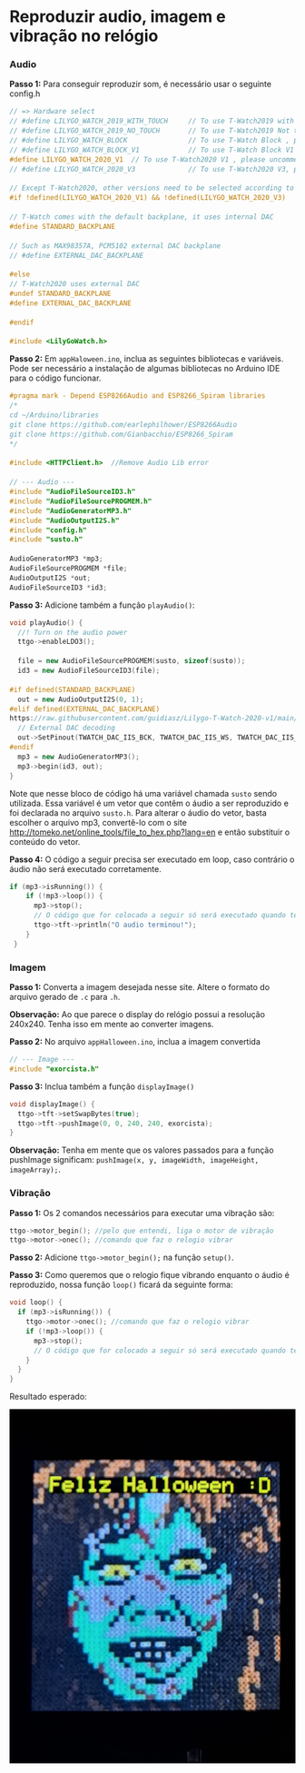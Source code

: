 # Reproduzir audio, imagem e vibração no relógio
### Audio
**Passo 1:** Para conseguir reproduzir som, é necessário usar o seguinte config.h
```cpp
// => Hardware select
// #define LILYGO_WATCH_2019_WITH_TOUCH     // To use T-Watch2019 with touchscreen, please uncomment this line
// #define LILYGO_WATCH_2019_NO_TOUCH       // To use T-Watch2019 Not touchscreen , please uncomment this line
// #define LILYGO_WATCH_BLOCK               // To use T-Watch Block , please uncomment this line
// #define LILYGO_WATCH_BLOCK_V1            // To use T-Watch Block V1 , please uncomment this line
#define LILYGO_WATCH_2020_V1  // To use T-Watch2020 V1 , please uncomment this line
// #define LILYGO_WATCH_2020_V3             // To use T-Watch2020 V3, please uncomment this line

// Except T-Watch2020, other versions need to be selected according to the actual situation
#if !defined(LILYGO_WATCH_2020_V1) && !defined(LILYGO_WATCH_2020_V3)

// T-Watch comes with the default backplane, it uses internal DAC
#define STANDARD_BACKPLANE

// Such as MAX98357A, PCM5102 external DAC backplane
// #define EXTERNAL_DAC_BACKPLANE

#else
// T-Watch2020 uses external DAC
#undef STANDARD_BACKPLANE
#define EXTERNAL_DAC_BACKPLANE

#endif

#include <LilyGoWatch.h>
```
**Passo 2:**  Em `appHaloween.ino`, inclua as seguintes bibliotecas e variáveis. Pode ser necessário a instalação de algumas bibliotecas no Arduino IDE para o código funcionar. 
```cpp
#pragma mark - Depend ESP8266Audio and ESP8266_Spiram libraries
/*
cd ~/Arduino/libraries
git clone https://github.com/earlephilhower/ESP8266Audio
git clone https://github.com/Gianbacchio/ESP8266_Spiram
*/

#include <HTTPClient.h>  //Remove Audio Lib error

// --- Audio ---
#include "AudioFileSourceID3.h"
#include "AudioFileSourcePROGMEM.h"
#include "AudioGeneratorMP3.h"
#include "AudioOutputI2S.h"
#include "config.h"
#include "susto.h"

AudioGeneratorMP3 *mp3;
AudioFileSourcePROGMEM *file;
AudioOutputI2S *out;
AudioFileSourceID3 *id3;
```
**Passo 3:** Adicione também a função `playAudio()`:
```cpp
void playAudio() {
  //! Turn on the audio power
  ttgo->enableLDO3();

  file = new AudioFileSourcePROGMEM(susto, sizeof(susto));
  id3 = new AudioFileSourceID3(file);

#if defined(STANDARD_BACKPLANE)
  out = new AudioOutputI2S(0, 1);
#elif defined(EXTERNAL_DAC_BACKPLANE)
https://raw.githubusercontent.com/guidiasz/Lilygo-T-Watch-2020-v1/main/apps-individuais/appHalloween/demo.jpeg  out = new AudioOutputI2S();
  // External DAC decoding
  out->SetPinout(TWATCH_DAC_IIS_BCK, TWATCH_DAC_IIS_WS, TWATCH_DAC_IIS_DOUT);
#endif
  mp3 = new AudioGeneratorMP3();
  mp3->begin(id3, out);
}
```

Note que nesse bloco de código há uma variável chamada `susto` sendo utilizada. Essa variável é um vetor que contêm o áudio a ser reproduzido e foi declarada no arquivo `susto.h`. Para alterar o áudio do vetor, basta escolher o arquivo mp3, convertê-lo com o site http://tomeko.net/online_tools/file_to_hex.php?lang=en e então substituir o conteúdo do vetor.

**Passo 4:** O código a seguir precisa ser executado em loop, caso contrário o áudio não será executado corretamente. 
```cpp
if (mp3->isRunning()) { 
    if (!mp3->loop()) {
      mp3->stop();
      // O código que for colocado a seguir só será executado quando terminar a reprodução do áudio
      ttgo->tft->println("O audio terminou!");
    }
 }
 ```
 ### Imagem
 **Passo 1:** Converta a imagem desejada nesse site. Altere o formato do arquivo gerado de `.c` para `.h`.
 
**Observação:** Ao que parece o display do relógio possui a resolução 240x240. Tenha isso em mente ao converter imagens.

**Passo 2:** No arquivo `appHalloween.ino`, inclua a imagem convertida
```cpp
// --- Image ---
#include "exorcista.h"
```

**Passo 3:** Inclua também a função `displayImage()`
```cpp
void displayImage() {
  ttgo->tft->setSwapBytes(true);
  ttgo->tft->pushImage(0, 0, 240, 240, exorcista);
}
```
**Observação:** Tenha em mente que os valores passados para a função pushImage significam: `pushImage(x, y, imageWidth, imageHeight, imageArray);`.

### Vibração

**Passo 1:** Os 2 comandos necessários para executar uma vibração são:
```cpp
ttgo->motor_begin(); //pelo que entendi, liga o motor de vibração
ttgo->motor->onec(); //comando que faz o relogio vibrar
```

**Passo 2:** Adicione `ttgo->motor_begin();` na função `setup()`.

**Passo 3:** Como queremos que o relogio fique vibrando enquanto o áudio é reproduzido, nossa função `loop()` ficará da seguinte forma:
```cpp
void loop() {
  if (mp3->isRunning()) {
    ttgo->motor->onec(); //comando que faz o relogio vibrar
    if (!mp3->loop()) {
      mp3->stop();
      // O código que for colocado a seguir só será executado quando terminar a reprodução do áudio
    }
  }
}
```

Resultado esperado:


![image](https://raw.githubusercontent.com/guidiasz/Lilygo-T-Watch-2020-v1/main/apps-individuais/appHalloween/demo.jpeg)
